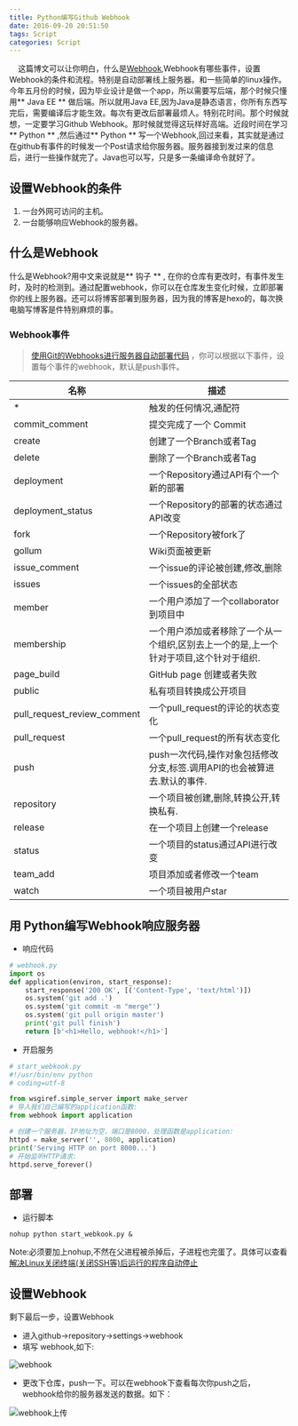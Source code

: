 ```yaml
---
title: Python编写Github Webhook
date: 2016-09-20 20:51:50
tags: Script
categories: Script
---
```


&nbsp;&nbsp;&nbsp;&nbsp;这篇博文可以让你明白，什么是[Webhook](https://developer.github.com/webhooks/),Webhook有哪些事件，设置Webhook的条件和流程。特别是自动部署线上服务器。和一些简单的linux操作。今年五月份的时候，因为毕业设计是做一个app，所以需要写后端，那个时候只懂用** Java EE ** 做后端。所以就用Java EE,因为Java是静态语言，你所有东西写完后，需要编译后才能生效。每次有更改后部署最烦人。特别花时间。那个时候就想，一定要学习Github Webhook。那时候就觉得这玩样好高端。近段时间在学习** Python ** ,然后通过** Python **  写一个Webhook,回过来看，其实就是通过在github有事件的时候发一个Post请求给你服务器。服务器接到发过来的信息后，进行一些操作就完了。Java也可以写，只是多一条编译命令就好了。
<!--more-->

## 设置Webhook的条件

1. 一台外网可访问的主机。
2. 一台能够响应Webhook的服务器。


## 什么是Webhook

什么是Webhook?用中文来说就是** 钩子 ** , 在你的仓库有更改时，有事件发生时，及时的检测到。通过配置webhook，你可以在仓库发生变化时候，立即部署你的线上服务器。还可以将博客部署到服务器，因为我的博客是hexo的，每次换电脑写博客是件特别麻烦的事。

### Webhook事件

> [使用Git的Webhooks进行服务器自动部署代码](https://github.com/diandianxiyu/PageBlog/blob/master/%E4%BD%BF%E7%94%A8Git%E7%9A%84Webhooks%E8%BF%9B%E8%A1%8C%E6%9C%8D%E5%8A%A1%E5%99%A8%E8%87%AA%E5%8A%A8%E9%83%A8%E7%BD%B2%E4%BB%A3%E7%A0%81.md) ，你可以根据以下事件，设置每个事件的webhook，默认是push事件。

| 名称  | 描述 |
|---|---|
| *  |  触发的任何情况,通配符  |
|  commit_comment  |  提交完成了一个 Commit |
|  create | 创建了一个Branch或者Tag |
|delete |  删除了一个Branch或者Tag|
|deployment | 一个Repository通过API有个一个新的部署 |
|deployment_status	  | 一个Repository的部署的状态通过API改变 |
|fork |一个Repository被fork了 |
|gollum	 |Wiki页面被更新 |
|issue_comment | 一个issue的评论被创建,修改,删除 |
|issues | 一个issues的全部状态 |
| member	 | 一个用户添加了一个collaborator到项目中  |
| membership | 一个用户添加或者移除了一个从一个组织,区别去上一个的是,上一个针对于项目,这个针对于组织. |
|page_build |  GitHub page 创建或者失败 |
|public | 私有项目转换成公开项目 |
| pull_request_review_comment  |  一个pull_request的评论的状态变化  |
|pull_request  |  一个pull_request的所有状态变化  |
| push | push一次代码,操作对象包括修改分支,标签.调用API的也会被算进去.默认的事件. |
|repository | 一个项目被创建,删除,转换公开,转换私有. |
| release  | 在一个项目上创建一个release|
| status | 一个项目的status通过API进行改变 |
|team_add | 项目添加或者修改一个team|
| watch |一个项目被用户star |

## 用 Python编写Webhook响应服务器
- 响应代码
```Python
# webhook.py
import os
def application(environ, start_response):
    start_response('200 OK', [('Content-Type', 'text/html')])
    os.system('git add .')
    os.system('git commit -m "merge"')
    os.system('git pull origin master')
    print('git pull finish')
    return [b'<h1>Hello, webhook!</h1>']
```

- 开启服务

```Python
# start_webkook.py
#!/usr/bin/env python
# coding=utf-8

from wsgiref.simple_server import make_server
# 导入我们自己编写的application函数:
from webhook import application

# 创建一个服务器，IP地址为空，端口是8000，处理函数是application:
httpd = make_server('', 8000, application)
print('Serving HTTP on port 8000...')
# 开始监听HTTP请求:
httpd.serve_forever()

```
## 部署

- 运行脚本
```shell
nohup python start_webkook.py &
```

Note:必须要加上nohup,不然在父进程被杀掉后，子进程也完蛋了。具体可以查看[解决Linux关闭终端(关闭SSH等)后运行的程序自动停止](http://blog.wangyuxiong.com/archives/52065)


## 设置Webhook
剩下最后一步，设置Webhook
- 进入github->repository->settings->webhook
- 填写 webhook,如下:

![webhook](http://7xk0q3.com1.z0.glb.clouddn.com/webhook.png)
-  更改下仓库，push一下。可以在webhook下查看每次你push之后，webhook给你的服务器发送的数据。如下：

![webhook上传](http://7xk0q3.com1.z0.glb.clouddn.com/webhook%E8%BF%94%E5%9B%9E.png)

